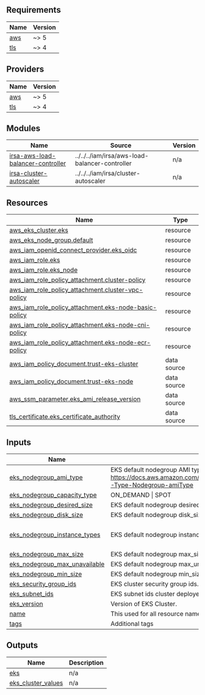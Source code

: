 ## Requirements

| Name | Version |
|------|---------|
| <a name="requirement_aws"></a> [aws](#requirement\_aws) | ~> 5 |
| <a name="requirement_tls"></a> [tls](#requirement\_tls) | ~> 4 |

## Providers

| Name | Version |
|------|---------|
| <a name="provider_aws"></a> [aws](#provider\_aws) | ~> 5 |
| <a name="provider_tls"></a> [tls](#provider\_tls) | ~> 4 |

## Modules

| Name | Source | Version |
|------|--------|---------|
| <a name="module_irsa-aws-load-balancer-controller"></a> [irsa-aws-load-balancer-controller](#module\_irsa-aws-load-balancer-controller) | ../../../iam/irsa/aws-load-balancer-controller | n/a |
| <a name="module_irsa-cluster-autoscaler"></a> [irsa-cluster-autoscaler](#module\_irsa-cluster-autoscaler) | ../../../iam/irsa/cluster-autoscaler | n/a |

## Resources

| Name | Type |
|------|------|
| [aws_eks_cluster.eks](https://registry.terraform.io/providers/hashicorp/aws/latest/docs/resources/eks_cluster) | resource |
| [aws_eks_node_group.default](https://registry.terraform.io/providers/hashicorp/aws/latest/docs/resources/eks_node_group) | resource |
| [aws_iam_openid_connect_provider.eks_oidc](https://registry.terraform.io/providers/hashicorp/aws/latest/docs/resources/iam_openid_connect_provider) | resource |
| [aws_iam_role.eks](https://registry.terraform.io/providers/hashicorp/aws/latest/docs/resources/iam_role) | resource |
| [aws_iam_role.eks_node](https://registry.terraform.io/providers/hashicorp/aws/latest/docs/resources/iam_role) | resource |
| [aws_iam_role_policy_attachment.cluster-policy](https://registry.terraform.io/providers/hashicorp/aws/latest/docs/resources/iam_role_policy_attachment) | resource |
| [aws_iam_role_policy_attachment.cluster-vpc-policy](https://registry.terraform.io/providers/hashicorp/aws/latest/docs/resources/iam_role_policy_attachment) | resource |
| [aws_iam_role_policy_attachment.eks-node-basic-policy](https://registry.terraform.io/providers/hashicorp/aws/latest/docs/resources/iam_role_policy_attachment) | resource |
| [aws_iam_role_policy_attachment.eks-node-cni-policy](https://registry.terraform.io/providers/hashicorp/aws/latest/docs/resources/iam_role_policy_attachment) | resource |
| [aws_iam_role_policy_attachment.eks-node-ecr-policy](https://registry.terraform.io/providers/hashicorp/aws/latest/docs/resources/iam_role_policy_attachment) | resource |
| [aws_iam_policy_document.trust-eks-cluster](https://registry.terraform.io/providers/hashicorp/aws/latest/docs/data-sources/iam_policy_document) | data source |
| [aws_iam_policy_document.trust-eks-node](https://registry.terraform.io/providers/hashicorp/aws/latest/docs/data-sources/iam_policy_document) | data source |
| [aws_ssm_parameter.eks_ami_release_version](https://registry.terraform.io/providers/hashicorp/aws/latest/docs/data-sources/ssm_parameter) | data source |
| [tls_certificate.eks_certificate_authority](https://registry.terraform.io/providers/hashicorp/tls/latest/docs/data-sources/certificate) | data source |

## Inputs

| Name | Description | Type | Default | Required |
|------|-------------|------|---------|:--------:|
| <a name="input_eks_nodegroup_ami_type"></a> [eks\_nodegroup\_ami\_type](#input\_eks\_nodegroup\_ami\_type) | EKS default nodegroup AMI type. See https://docs.aws.amazon.com/eks/latest/APIReference/API_Nodegroup.html#AmazonEKS-Type-Nodegroup-amiType | `string` | `"AL2_x86_64"` | no |
| <a name="input_eks_nodegroup_capacity_type"></a> [eks\_nodegroup\_capacity\_type](#input\_eks\_nodegroup\_capacity\_type) | ON\_DEMAND \| SPOT | `string` | `"ON_DEMAND"` | no |
| <a name="input_eks_nodegroup_desired_size"></a> [eks\_nodegroup\_desired\_size](#input\_eks\_nodegroup\_desired\_size) | EKS default nodegroup desired\_size. | `string` | `"1"` | no |
| <a name="input_eks_nodegroup_disk_size"></a> [eks\_nodegroup\_disk\_size](#input\_eks\_nodegroup\_disk\_size) | EKS default nodegroup disk\_size. | `string` | `"200"` | no |
| <a name="input_eks_nodegroup_instance_types"></a> [eks\_nodegroup\_instance\_types](#input\_eks\_nodegroup\_instance\_types) | EKS default nodegroup instance type. | `set(string)` | <pre>[<br>  "t3.medium"<br>]</pre> | no |
| <a name="input_eks_nodegroup_max_size"></a> [eks\_nodegroup\_max\_size](#input\_eks\_nodegroup\_max\_size) | EKS default nodegroup max\_size. | `string` | `"4"` | no |
| <a name="input_eks_nodegroup_max_unavailable"></a> [eks\_nodegroup\_max\_unavailable](#input\_eks\_nodegroup\_max\_unavailable) | EKS default nodegroup max\_unavailable. | `string` | `"1"` | no |
| <a name="input_eks_nodegroup_min_size"></a> [eks\_nodegroup\_min\_size](#input\_eks\_nodegroup\_min\_size) | EKS default nodegroup min\_size. | `string` | `"0"` | no |
| <a name="input_eks_security_group_ids"></a> [eks\_security\_group\_ids](#input\_eks\_security\_group\_ids) | EKS cluster security group ids. | `set(string)` | `[]` | no |
| <a name="input_eks_subnet_ids"></a> [eks\_subnet\_ids](#input\_eks\_subnet\_ids) | EKS subnet ids cluster deployed. | `set(string)` | n/a | yes |
| <a name="input_eks_version"></a> [eks\_version](#input\_eks\_version) | Version of EKS Cluster. | `string` | `"1.28"` | no |
| <a name="input_name"></a> [name](#input\_name) | This used for all resource names. | `string` | n/a | yes |
| <a name="input_tags"></a> [tags](#input\_tags) | Additional tags | `map(any)` | `{}` | no |

## Outputs

| Name | Description |
|------|-------------|
| <a name="output_eks"></a> [eks](#output\_eks) | n/a |
| <a name="output_eks_cluster_values"></a> [eks\_cluster\_values](#output\_eks\_cluster\_values) | n/a |
